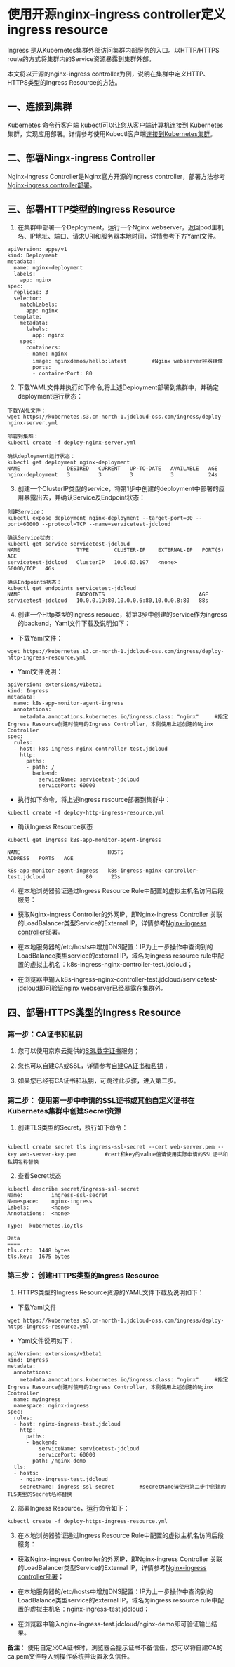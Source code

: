 # 使用开源nginx-ingress controller定义ingress resource

Ingress 是从Kubernetes集群外部访问集群内部服务的入口。以HTTP/HTTPS route的方式将集群内的Service资源暴露到集群外部。

本文将以开源的nginx-ingress controller为例，说明在集群中定义HTTP、HTTPS类型的Ingress Resource的方法。

## 一、连接到集群

Kubernetes 命令行客户端 kubectl可以让您从客户端计算机连接到 Kubernetes 集群，实现应用部署。详情参考使用Kubectl客户端[连接到Kubernetes集群](https://docs.jdcloud.com/cn/jcs-for-kubernetes/connect-to-cluster)。

## 二、部署Ningx-ingress Controller
Nginx-ingress Controller是Nginx官方开源的ingress controller，部署方法参考[Nginx-ingress controller部署](https://docs.jdcloud.com/cn/jcs-for-kubernetes/deploy-ingress-nginx-controller)。

## 三、部署HTTP类型的Ingress Resource

1. 在集群中部署一个Deployment，运行一个Nginx webserver，返回pod主机名、IP地址、端口、请求URI和服务器本地时间，详情参考下方Yaml文件。

```
apiVersion: apps/v1
kind: Deployment
metadata:
  name: nginx-deployment
  labels:
    app: nginx
spec:
  replicas: 3
  selector:
    matchLabels:
      app: nginx
  template:
    metadata:
      labels:
        app: nginx
    spec:
      containers:
      - name: nginx
        image: nginxdemos/hello:latest        #Nginx webserver容器镜像
        ports:
        - containerPort: 80
```
2. 下载YAML文件并执行如下命令,将上述Deployment部署到集群中，并确定deployment运行状态：

```
下载YAML文件：
wget https://kubernetes.s3.cn-north-1.jdcloud-oss.com/ingress/deploy-nginx-server.yml

部署到集群：
kubectl create -f deploy-nginx-server.yml

确认deployment运行状态：
kubectl get deployment nginx-deployment
NAME               DESIRED   CURRENT   UP-TO-DATE   AVAILABLE   AGE
nginx-deployment   3         3         3            3           24s
```

3. 创建一个ClusterIP类型的service，将第1步中创建的deployment中部署的应用暴露出去，并确认Service及Endpoint状态：

```
创建Service：
kubectl expose deployment nginx-deployment --target-port=80 --port=60000 --protocol=TCP --name=servicetest-jdcloud

确认Service状态：
kubectl get service servicetest-jdcloud
NAME                  TYPE        CLUSTER-IP    EXTERNAL-IP   PORT(S)     AGE
servicetest-jdcloud   ClusterIP   10.0.63.197   <none>        60000/TCP   46s

确认Endpoints状态：
kubectl get endpoints servicetest-jdcloud
NAME                  ENDPOINTS                              AGE
servicetest-jdcloud   10.0.0.19:80,10.0.0.6:80,10.0.0.8:80   88s

```

4. 创建一个Http类型的ingress resouce，将第3步中创建的service作为ingress 的backend，Yaml文件下载及说明如下：

* 下载Yaml文件：

`
wget https://kubernetes.s3.cn-north-1.jdcloud-oss.com/ingress/deploy-http-ingress-resource.yml
`

* Yaml文件说明：

```
apiVersion: extensions/v1beta1
kind: Ingress
metadata:
  name: k8s-app-monitor-agent-ingress
  annotations:
    metadata.annotations.kubernetes.io/ingress.class: "nginx"     #指定Ingress Resource创建时使用的Ingress Controller，本例使用上述创建的Nginx Controller
spec:
  rules:
  - host: k8s-ingress-nginx-controller-test.jdcloud
    http:
      paths:
      - path: /
        backend:
          serviceName: servicetest-jdcloud
          servicePort: 60000
```

* 执行如下命令，将上述ingress resource部署到集群中：

`
kubectl create -f deploy-http-ingress-resource.yml 
`

* 确认Ingress Resource状态

```
kubectl get ingress k8s-app-monitor-agent-ingress

NAME                            HOSTS                                       ADDRESS   PORTS   AGE

k8s-app-monitor-agent-ingress   k8s-ingress-nginx-controller-test.jdcloud             80      23s
```

4. 在本地浏览器验证通过Ingress Resource Rule中配置的虚拟主机名访问后段服务：

* 获取Nginx-ingress Controller的外网IP，即Nginx-ingress Controller 关联的LoadBalancer类型Service的External IP，详情参考[Nginx-ingress controller部署](https://docs.jdcloud.com/cn/jcs-for-kubernetes/deploy-ingress-nginx-controller)。

* 在本地服务器的/etc/hosts中增加DNS配置：IP为上一步操作中查询到的LoadBalance类型service的external IP，域名为ingress resource rule中配置的虚拟主机名：k8s-ingress-nginx-controller-test.jdcloud；

* 在浏览器中输入k8s-ingress-nginx-controller-test.jdcloud/servicetest-jdcloud即可验证nginx webserver已经暴露在集群外。

## 四、部署HTTPS类型的Ingress Resource

### 第一步：CA证书和私钥

1. 您可以使用京东云提供的[SSL数字证书](https://docs.jdcloud.com/cn/ssl-certificate/product-overview)服务；

2. 您也可以自建CA或SSL，详情参考[自建CA证书和私钥](https://docs.jdcloud.com/cn/jcs-for-kubernetes/deploy-CA-SSL)；

3. 如果您已经有CA证书和私钥，可跳过此步骤，进入第二步。

### 第二步： 使用第一步中申请的SSL证书或其他自定义证书在Kubernetes集群中创建Secret资源

1. 创建TLS类型的Secret，执行如下命令：

```

kubectl create secret tls ingress-ssl-secret --cert web-server.pem --key web-server-key.pem			#cert和key的value值请使用实际申请的SSL证书和私钥名称替换
```

2. 查看Secret状态

```
kubectl describe secret/ingress-ssl-secret
Name:         ingress-ssl-secret
Namespace:    nginx-ingress
Labels:       <none>
Annotations:  <none>

Type:  kubernetes.io/tls

Data
====
tls.crt:  1448 bytes
tls.key:  1675 bytes
```

### 第三步： 创建HTTPS类型的Ingress Resource

1. HTTPS类型的Ingress Resource资源的YAML文件下载及说明如下：

* 下载Yaml文件

`
wget https://kubernetes.s3.cn-north-1.jdcloud-oss.com/ingress/deploy-https-ingress-resource.yml
`

* Yaml文件说明如下：

```
apiVersion: extensions/v1beta1
kind: Ingress
metadata:
  annotations:
	metadata.annotations.kubernetes.io/ingress.class: "nginx"     #指定Ingress Resource创建时使用的Ingress Controller，本例使用上述创建的Nginx Controller
  name: myingress
  namespace: nginx-ingress
spec:
  rules:
  - host: nginx-ingress-test.jdcloud
    http:
      paths:
      - backend:
          serviceName: servicetest-jdcloud
          servicePort: 60000
        path: /nginx-demo
  tls:
  - hosts:
    - nginx-ingress-test.jdcloud
    secretName: ingress-ssl-secret        #secretName请使用第二步中创建的TLS类型的Secret名称替换
```

2. 部署Ingress Resource，运行命令如下：

`
kubectl create -f deploy-https-ingress-resource.yml
`

3. 在本地浏览器验证通过Ingress Resource Rule中配置的虚拟主机名访问后段服务：

* 获取Nginx-ingress Controller的外网IP，即Nginx-ingress Controller 关联的LoadBalancer类型Service的External IP，详情参考[Nginx-ingress controller部署](https://docs.jdcloud.com/cn/jcs-for-kubernetes/deploy-ingress-nginx-controller)；

* 在本地服务器的/etc/hosts中增加DNS配置：IP为上一步操作中查询到的LoadBalance类型service的external IP，域名为ingress resource rule中配置的虚拟主机名：nginx-ingress-test.jdcloud；

* 在浏览器中输入nginx-ingress-test.jdcloud/nginx-demo即可验证输出结果。

**备注**： 使用自定义CA证书时，浏览器会提示证书不备信任，您可以将自建CA的ca.pem文件导入到操作系统并设置永久信任。